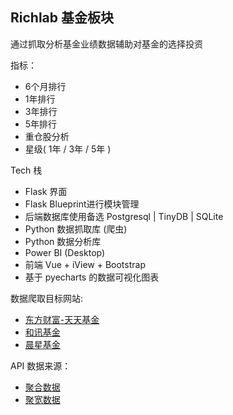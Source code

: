 Richlab 基金板块
---

通过抓取分析基金业绩数据辅助对基金的选择投资

指标：
* 6个月排行
* 1年排行
* 3年排行
* 5年排行
* 重仓股分析
* 星级( 1年 / 3年 / 5年 )

Tech 栈

* Flask 界面
* Flask Blueprint进行模块管理
* 后端数据库使用备选 Postgresql | TinyDB | SQLite
* Python 数据抓取库 (爬虫)
* Python 数据分析库
* Power BI (Desktop)
* 前端 Vue + iView + Bootstrap
* 基于 pyecharts 的数据可视化图表


数据爬取目标网站:
* [东方财富-天天基金](http://fund.eastmoney.com/data/fundranking.html#tall;c0;r;szzf;pn10000;ddesc;qsd20161123;qed20171123;qdii;zq;gg;gzbd;gzfs;bbzt;sfbb)
* [和讯基金](http://funds.hexun.com/index.html)
* [晨星基金](http://cn.morningstar.com/fundtools/fundranking/default.aspx)

API 数据来源：
* [聚合数据](https://www.juhe.cn/docs/index/extid/13)
* [聚宽数据](https://www.joinquant.com/help/data/fund)
